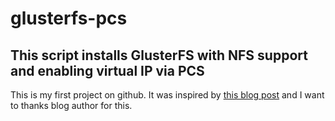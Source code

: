 # glusterfs-pcs

## This script installs GlusterFS with NFS support and enabling virtual IP via PCS

This is my first project on github. It was inspired by [this blog post](https://jamesnbr.wordpress.com/2017/01/26/glusterfs-and-nfs-with-high-availability-on-centos-7/) and I want to thanks blog author for this.
